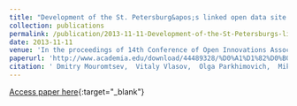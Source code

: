 ```yaml
---
title: "Development of the St. Petersburg&apos;s linked open data site using Information Workbench"
collection: publications
permalink: /publication/2013-11-11-Development-of-the-St-Petersburgs-linked-open-data-site-using-Information-Workbench
date: 2013-11-11
venue: 'In the proceedings of 14th Conference of Open Innovations Association FRUCT, Espoo, Finland, November 11-15, 2013'
paperurl: 'http://www.academia.edu/download/44489328/%D0%A1%D1%82%D0%B0%D1%82%D1%8C%D1%8F_Development_of_the_St._Petersburgs_linked_open_data_site_using_Information_Workbench-libre.pdf'
citation: ' Dmitry Mouromtsev,  Vitaly Vlasov,  Olga Parkhimovich,  Mikhail Galkin,  Vitaly Knyazev, &quot;Development of the St. Petersburg&amp;apos;s linked open data site using Information Workbench.&quot; In the proceedings of 14th Conference of Open Innovations Association FRUCT, Espoo, Finland, November 11-15, 2013, 2013.'
---
```

[Access paper here](http://www.academia.edu/download/44489328/%D0%A1%D1%82%D0%B0%D1%82%D1%8C%D1%8F_Development_of_the_St._Petersburgs_linked_open_data_site_using_Information_Workbench-libre.pdf){:target="_blank"}
